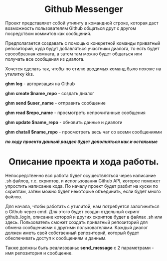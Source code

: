 <h1 align="center">Github Messenger</h1>

Проект представляет собой утилиту в командной строке, которая даст возможность пользователям Github общаться друг с другом посредством коммитов как сообщений.

Предполагается создавать с помощью конкретной команды приватный репозиторий, куда будут добавляться участники диалога, то есть будет своеобразная комната, а затем там можно будет общаться или получать все сообщения из диалога.

Хочется сделать так, чтобы по стилю вводимых команд было похоже на утилитку kks.

<b>ghm log</b> - авторизация на Github

<b>ghm create $name_repo</b> - создать диалог 

<b>ghm send $user_name</b> - отправить сообщение 

<b>ghm read $repo_name</b> - просмотреть непрочитанные сообщения 

<b>ghm update $name_repo</b> - обновить данные и диалоги

<b>ghm chatall $name_repo</b> - просмотреть весь чат со всеми сообщениями  

***по ходу проекта данный раздел будет дополняться как и остальные***

<h1 align="center">Описание проекта и хода работы.</h1>


Непосредственно вся работа будет осуществляться через написание .sh файлов, т.е. скриптов, и использования Github API, которое поможет упростить написание кода. По началу проект будет разбит на куски по скриптам, затем можно будет некоторые объединить, если будет много файлов.
  
  Для начала, чтобы работать с утилитой, нам потребуется залогиниться в Github через cmd. Для этого будет создан отдельный скрипт github_login, описание которой и других скриптов будет в файлах .sh или здесь. Пользователь сможет создать приватный репозиторий для обмена сообщениями с другими пользователями. Каждый диалог должен иметь свой собственный репозиторий, который будет обеспечивать доступ к сообщениям и данным.
  
  Также должны быть реализованы:
  <b>send_message</b> с 2 параметрами - имя репозитория и сообщение.
